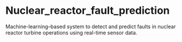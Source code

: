 # Nuclear_reactor_fault_prediction
Machine-learning–based system to detect and predict faults in nuclear reactor turbine operations using real-time sensor data.
